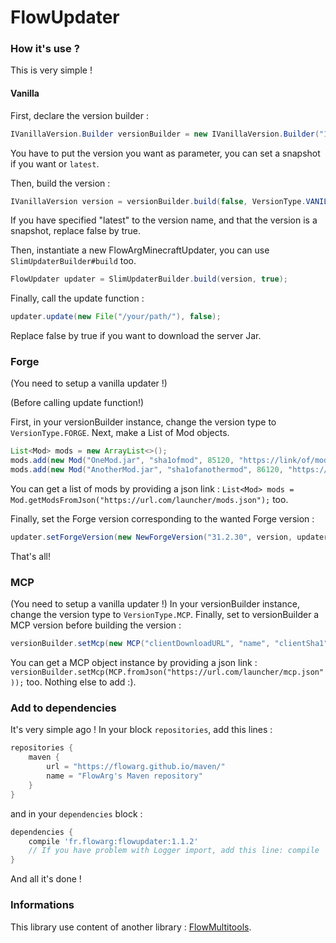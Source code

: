 # FlowUpdater

### How it's use ?
This is very simple !

#### Vanilla

First, declare the version builder :
```java
IVanillaVersion.Builder versionBuilder = new IVanillaVersion.Builder("1.15.2");
```
You have to put the version you want as parameter, you can set a snapshot if you want or `latest`.

Then, build the version :
```java
IVanillaVersion version = versionBuilder.build(false, VersionType.VANILLA);
```
If you have specified "latest" to the version name, and that the version is a snapshot, replace false by true.

Then, instantiate a new FlowArgMinecraftUpdater, you can use ``SlimUpdaterBuilder#build`` too.
```java
FlowUpdater updater = SlimUpdaterBuilder.build(version, true);
```

Finally, call the update function :
```java
updater.update(new File("/your/path/"), false);
```
Replace false by true if you want to download the server Jar.

### Forge
(You need to setup a vanilla updater !)

(Before calling update function!)

First, in your versionBuilder instance, change the version type to `VersionType.FORGE`.
Next, make a List of Mod objects.
```java
List<Mod> mods = new ArrayList<>();
mods.add(new Mod("OneMod.jar", "sha1ofmod", 85120, "https://link/of/mod.jar"));
mods.add(new Mod("AnotherMod.jar", "sha1ofanothermod", 86120, "https://link/of/another/mod.jar"));
```
You can get a list of mods by providing a json link : `List<Mod> mods = Mod.getModsFromJson("https://url.com/launcher/mods.json");` too.

Finally, set the Forge version corresponding to the wanted Forge version :
```java
updater.setForgeVersion(new NewForgeVersion("31.2.30", version, updater.getLogger(), updater.getCallback(), mods)); // NewForgeVersion -> 1.12.2-14.23.5.2854 1.16.1 ; OldForgeVersion -> 1.7 1.12
```
That's all!

### MCP
(You need to setup a vanilla updater !)
In your versionBuilder instance, change the version type to `VersionType.MCP`.
Finally, set to versionBuilder a MCP version before building the version :
```java
versionBuilder.setMcp(new MCP("clientDownloadURL", "name", "clientSha1", "author", "serverDownloadURL", "serverSha1", 1215, 20525));
```
You can get a MCP object instance by providing a json link : `versionBuilder.setMcp(MCP.fromJson("https://url.com/launcher/mcp.json"));` too.
Nothing else to add :).

### Add to dependencies
It's very simple ago !
In your block `repositories`, add this lines :
```groovy
repositories {
    maven {
        url = "https://flowarg.github.io/maven/"
        name = "FlowArg's Maven repository"
    }   
}
```

and in your `dependencies` block :
```groovy
dependencies {
    compile 'fr.flowarg:flowupdater:1.1.2'
    // If you have problem with Logger import, add this line: compile 'fr.flowarg:flowmultitools:1.0.2'
}
```

And all it's done !

### Informations
This library use content of another library : [FlowMultitools](https://github.com/FlowArg/FlowMultitools).
